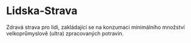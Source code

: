 # Lidska-Strava
Zdravá strava pro lidi, zakládající se na konzumaci minimálního množství velkoprůmyslově (ultra) zpracovaných potravin.
